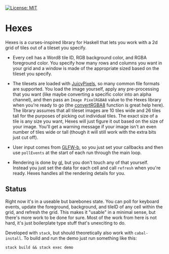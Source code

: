 [![License: MIT](https://img.shields.io/badge/License-MIT-yellow.svg)](https://opensource.org/licenses/MIT)

# Hexes

Hexes is a curses-inspired library for Haskell that lets you work with a 2d grid
of tiles out of a tileset you specify.

* Every cell has a Word8 tile ID, RGB background color, and RGBA foreground
  color. You specify how many rows and columns you want in your grid and a
  window is made of the appropriate sized based on the tileset you specify.

* The tilesets are loaded with
  [JuicyPixels](https://hackage.haskell.org/package/JuicyPixels), so many common
  file formats are supported. You load the image yourself, apply any
  pre-processing that you want (like maybe converting a specific color into an
  alpha channel), and then pass an `Image PixelRGBA8` value to the Hexes library
  when you're ready to go (the
  [convertRGBA8](https://hackage.haskell.org/package/JuicyPixels-3.2.8.1/docs/Codec-Picture.html#v:convertRGBA8)
  function is great help here). The library assumes that all tileset images are
  10 tiles wide and 26 tiles tall for the purposes of picking out individual
  tiles. The exact size of a tile is any size you want, Hexes will just figure
  it out based on the size of your image. You'll get a warning message if your
  image isn't an even number of tiles wide or tall (though it will still work
  with the extra bits just cut off).

* User input comes from [GLFW-b](https://hackage.haskell.org/package/GLFW-b), so
  you just set your callbacks and then use `pollEvents` at the start of each run
  through the main loop.

* Rendering is done by [gl](https://hackage.haskell.org/package/gl), but you
  don't touch any of that yourself. Instead you just set the data for each cell
  and call `refresh` when you're ready. Hexes handles all the rendering details
  for you.

## Status

Right now it's in a useable but barebones state. You can poll for keyboard
events, update the foreground, background, and tileID of any cell within the
grid, and refresh the grid. This makes it "usable" in a minimal sense, but
there's more work to be done for sure. Most of the work from here is not hard,
it's just boilerplate type stuff that's unexciting to do.

Developed with `stack`, but should theoretically also work with `cabal-install`.
To build and run the demo just run something like this:

```
stack build && stack exec demo
```
